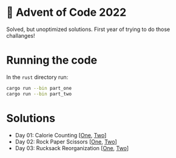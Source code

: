 # 🎄 Advent of Code 2022

Solved, but unoptimized solutions. First year of trying to do those challanges!

# Running the code

In the ```rust``` directory run:
```bash
cargo run --bin part_one
cargo run --bin part_two
```

# Solutions
- Day 01: Calorie Counting [[One](https://github.com/ZAZPRO/adventofcode-2022/blob/main/01/rust/src/bin/part_one.rs), [Two](https://github.com/ZAZPRO/adventofcode-2022/blob/main/01/rust/src/bin/part_two.rs)]
- Day 02: Rock Paper Scissors [[One](https://github.com/ZAZPRO/adventofcode-2022/blob/main/02/rust/src/bin/part_one.rs), [Two](https://github.com/ZAZPRO/adventofcode-2022/blob/main/02/rust/src/bin/part_two.rs)]
- Day 03: Rucksack Reorganization [[One](https://github.com/ZAZPRO/adventofcode-2022/blob/main/03/rust/src/bin/part_one.rs), [Two](https://github.com/ZAZPRO/adventofcode-2022/blob/main/03/rust/src/bin/part_two.rs)]